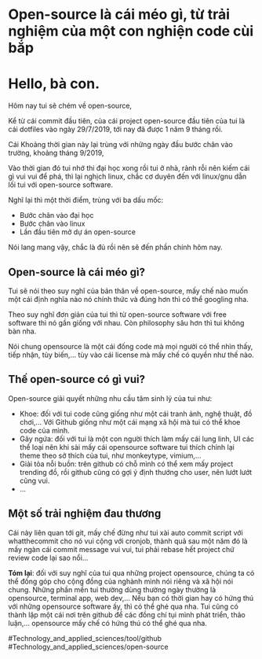 # Open-source là cái méo gì, từ trải nghiệm của một con nghiện code cùi bắp

# Hello, bà con.

Hôm nay tui sẽ chém về open-source,

Kể từ cái commit đầu tiên, của cái project open-source đầu tiên của tui là cái dotfiles vào ngày 29/7/2019, tới nay đã được 1 năm 9 tháng rồi.

Cái Khoảng thời gian này lại trùng với những ngày đầu bước chân vào trường, khoảng tháng 9/2019,

Vào thời gian đó tui nhớ thi đại học xong rồi tui ở nhà, rảnh rỗi nên kiếm cái gì vui vui để phá, thì lại nghịch linux, chắc cơ duyên đến với linux/gnu dẫn lối tui với open-source software.

Nghĩ lại thì một thời điểm, trùng với ba dấu mốc:

- Bước chân vào đại học
- Bước chân vào linux
- Lần đầu tiên mở dự án open-source

Nói lang mang vậy, chắc là đủ rồi nên sẽ đến phần chính hôm nay.

## Open-source là cái méo gì?

Tui sẽ nói theo suy nghĩ của bản thân về open-source, mấy chế nào muốn một cái định nghĩa nào nó chính thức và đúng hơn thì có thể googling nha.

Theo suy nghĩ đơn giản của tui thì từ open-source software với free software thì nó gần giống với nhau. Còn philosophy sâu hơn thì tui không bàn nha.

Nói chung opensource là một cái đống code mà mọi người có thể nhìn thấy, tiếp nhận, tùy biến,... tùy vào cái license mà mấy chế có quyền như thế nào.

## Thế open-source có gì vui?

Open-source giải quyết những nhu cầu tâm sinh lý của tui như:

- Khoe: đối với tui code cũng giống như một cái tranh ảnh, nghệ thuật, đồ chơi,... Với Github giống như một cái mạng xã hội mà tui có thể khoe code của mình.
- Gãy ngứa: đối với tui là một con người thích làm mấy cái lung linh, UI các thể loại nên khi sài mấy cái opensource software tui thích chỉnh lại theme theo sở thích của tui, như monkeytype, vimium,...
- Giải tỏa nỗi buồn: trên github có chỗ mình có thể xem mấy project trending đồ, rồi github cũng có gợi ý định thướng cho user, nên lướt lướt cũng vui.
- ...

## Một số trải nghiệm đau thương

Cái này liên quan tới git, mấy chế đừng như tui xài auto commit script với whatthecommit cho nó vui cộng với cronjob, thành quả sau một năm đó là mấy ngàn cái commit message vui vui, tui phải rebase hết project chứ review code lại sao nổi...

**Tóm lại**: đối với suy nghĩ của tui qua những project opensource, chúng ta có thể đống góp cho cộng đồng của nghành mình nói riêng và xã hội nói chung. Những phần mền tui thường dùng thường ngày thường là opensource, terminal app, web dev,... Nếu bạn có thời gian hay có hứng thú với những opensource software ấy, thì có thể ghé qua nha. Tui cũng có thành lập một cái nơi trên github để các đồng chí tụi mình phát triển, thảo luận,... opensource mấy chế có hứng thú có thể ghé qua nha.

#Technology_and_applied_sciences/tool/github #Technology_and_applied_sciences/open-source
